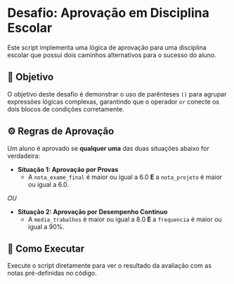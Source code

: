 # Desafio: Aprovação em Disciplina Escolar

Este script implementa uma lógica de aprovação para uma disciplina escolar que possui dois caminhos alternativos para o sucesso do aluno.

## 🎯 Objetivo

O objetivo deste desafio é demonstrar o uso de parênteses `()` para agrupar expressões lógicas complexas, garantindo que o operador `or` conecte os dois blocos de condições corretamente.

## ⚙️ Regras de Aprovação

Um aluno é aprovado se **qualquer uma** das duas situações abaixo for verdadeira:

-   **Situação 1: Aprovação por Provas**
    -   A `nota_exame_final` é maior ou igual a 6.0 **E** a `nota_projeto` é maior ou igual a 6.0.

*OU*

-   **Situação 2: Aprovação por Desempenho Contínuo**
    -   A `media_trabalhos` é maior ou igual a 8.0 **E** a `frequencia` é maior ou igual a 90%.

## 🚀 Como Executar

Execute o script diretamente para ver o resultado da avaliação com as notas pré-definidas no código.